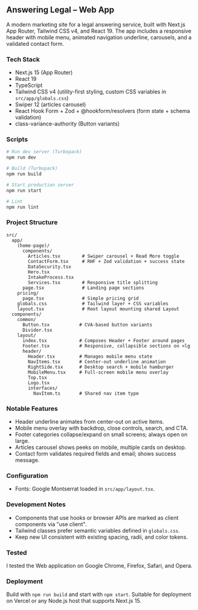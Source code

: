 ## Answering Legal – Web App

A modern marketing site for a legal answering service, built with Next.js App Router, Tailwind CSS v4, and React 19. The app includes a responsive header with mobile menu, animated navigation underline, carousels, and a validated contact form.

### Tech Stack
- Next.js 15 (App Router)
- React 19
- TypeScript
- Tailwind CSS v4 (utility-first styling, custom CSS variables in `src/app/globals.css`)
- Swiper 12 (articles carousel)
- React Hook Form + Zod + @hookform/resolvers (form state + schema validation)
- class-variance-authority (Button variants)

### Scripts
```bash
# Run dev server (Turbopack)
npm run dev

# Build (Turbopack)
npm run build

# Start production server
npm run start

# Lint
npm run lint
```

### Project Structure
```text
src/
  app/
    (home-page)/
      components/
        Articles.tsx        # Swiper carousel + Read More toggle
        ContactForm.tsx     # RHF + Zod validation + success state
        DataSecurity.tsx
        Hero.tsx
        IntakeProcess.tsx
        Services.tsx        # Responsive title splitting
      page.tsx              # Landing page sections
    pricing/
      page.tsx              # Simple pricing grid
    globals.css             # Tailwind layer + CSS variables
    layout.tsx              # Root layout mounting shared Layout
  components/
    common/
      Button.tsx           # CVA-based button variants
      Divider.tsx
    layout/
      index.tsx            # Composes Header + Footer around pages
      Footer.tsx           # Responsive, collapsible sections on <lg
      header/
        Header.tsx         # Manages mobile menu state
        NavItems.tsx       # Center-out underline animation
        RightSide.tsx      # Desktop search + mobile hamburger
        MobileMenu.tsx     # Full-screen mobile menu overlay
        Top.tsx
        Logo.tsx
        interfaces/
          NavItem.ts       # Shared nav item type
```

### Notable Features
- Header underline animates from center-out on active items.
- Mobile menu overlay with backdrop, close controls, search, and CTA.
- Footer categories collapse/expand on small screens; always open on large.
- Articles carousel shows peeks on mobile, multiple cards on desktop.
- Contact form validates required fields and email; shows success message.

### Configuration
- Fonts: Google Montserrat loaded in `src/app/layout.tsx`.

### Development Notes
- Components that use hooks or browser APIs are marked as client components via "use client".
- Tailwind classes prefer semantic variables defined in `globals.css`.
- Keep new UI consistent with existing spacing, radii, and color tokens.

### Tested
I tested the Web application on Google Chrome, Firefox, Safari, and Opera.

### Deployment
Build with `npm run build` and start with `npm start`. Suitable for deployment on Vercel or any Node.js host that supports Next.js 15.